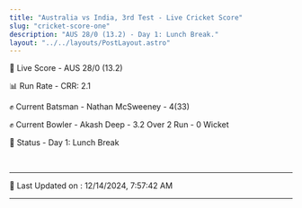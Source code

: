 ```yaml
---
title: "Australia vs India, 3rd Test - Live Cricket Score"
slug: "cricket-score-one"
description: "AUS 28/0 (13.2) - Day 1: Lunch Break."
layout: "../../layouts/PostLayout.astro"
---
```


🔴 Live Score - AUS 28/0 (13.2)  

📊 Run Rate - CRR: 2.1  

✊ Current Batsman - Nathan McSweeney - 4(33)  

✊ Current Bowler - Akash Deep - 3.2 Over 2 Run - 0 Wicket  

📑 Status - Day 1: Lunch Break

<br />

***

📝 Last Updated on : 12/14/2024, 7:57:42 AM

***

